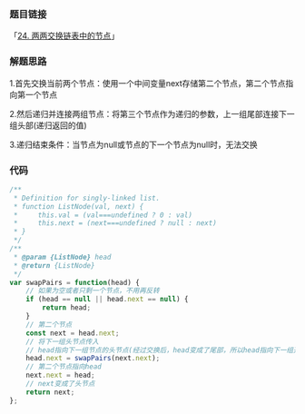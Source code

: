 ### 题目链接

「[24. 两两交换链表中的节点](https://leetcode.cn/problems/swap-nodes-in-pairs/)」

### 解题思路

1.首先交换当前两个节点：使用一个中间变量next存储第二个节点，第二个节点指向第一个节点

2.然后递归并连接两组节点：将第三个节点作为递归的参数，上一组尾部连接下一组头部(递归返回的值)

3.递归结束条件：当节点为null或节点的下一个节点为null时，无法交换

### 代码

```javascript
/**
 * Definition for singly-linked list.
 * function ListNode(val, next) {
 *     this.val = (val===undefined ? 0 : val)
 *     this.next = (next===undefined ? null : next)
 * }
 */
/**
 * @param {ListNode} head
 * @return {ListNode}
 */
var swapPairs = function(head) {
    // 如果为空或者只剩一个节点，不用再反转
    if (head == null || head.next == null) {
        return head;
    }
    // 第二个节点
    const next = head.next;
    // 将下一组头节点传入
    // head指向下一组节点的头节点(经过交换后，head变成了尾部，所以head指向下一组开始)
    head.next = swapPairs(next.next);
    // 第二个节点指向head
    next.next = head;
    // next变成了头节点
    return next;
};
```

